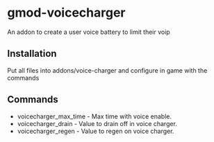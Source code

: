 # gmod-voicecharger
An addon to create a user voice battery to limit their voip

## Installation
Put all files into addons/voice-charger and configure in game with the commands

## Commands
* voicecharger_max_time - Max time with voice enable.
* voicecharger_drain - Value to drain off in voice charger.
* voicecharger_regen - Value to regen on voice charger.
